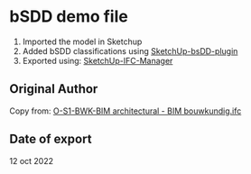 # bSDD demo file
1. Imported the model in Sketchup
2. Added bSDD classifications using [SketchUp-bsDD-plugin](https://github.com/DigiBase-VolkerWessels/SketchUp-bsDD-plugin)
3. Exported using: [SketchUp-IFC-Manager](9https://github.com/BIM-Tools/SketchUp-IFC-Manager)
## Original Author
Copy from: [O-S1-BWK-BIM architectural - BIM bouwkundig.ifc](
https://github.com/buildingSMART/Sample-Test-Files/blob/master/IFC%202x3/SDK%20-%20S1/1.%20IFC%20models%20-%20modellen/00%20Design%20models%20-%20Ontwerpmodellen/O-S1-BWK-BIM%20architectural%20-%20BIM%20bouwkundig.ifc)
## Date of export
12 oct 2022

